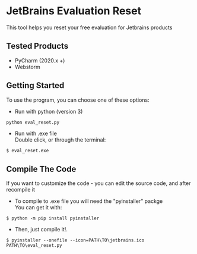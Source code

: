 # JetBrains Evaluation Reset
This tool helps you reset your free evaluation for Jetbrains products

## Tested Products
- PyCharm (2020.x +)
- Webstorm

## Getting Started
To use the program, you can choose one of these options:
- Run with python (version 3)
``` python
python eval_reset.py
```

- Run with .exe file\
Double click, or through the terminal:

```shell
$ eval_reset.exe
```

## Compile The Code
If you want to customize the code - you can edit the source code, and after recompile it
* To compile to .exe file you will need the "pyinstaller" packge\
You can get it with:
```shell
$ python -m pip install pyinstaller
```
* Then, just compile it!.
```shell
$ pyinstaller --onefile --icon=PATH\TO\jetbrains.ico PATH\TO\eval_reset.py 
```